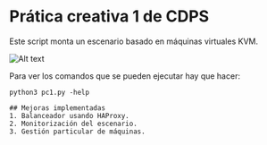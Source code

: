 # Prática creativa 1 de CDPS
Este script monta un escenario basado en máquinas virtuales KVM.

![Alt text](YMRodriguez/PCreativaCDPS/blob/YMRdev/escenario.png?raw=true "Optional Title")

Para ver los comandos que se pueden ejecutar hay que hacer:
```
python3 pc1.py -help

## Mejoras implementadas
1. Balanceador usando HAProxy.
2. Monitorización del escenario.
3. Gestión particular de máquinas.
